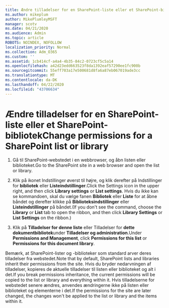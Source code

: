 ```yaml
---
title: Ændre tilladelser for en SharePoint-liste eller et SharePoint-bibliotek
ms.author: mikeplum
author: MikePlumleyMSFT
manager: scotv
ms.date: 04/21/2020
ms.audience: Admin
ms.topic: article
ROBOTS: NOINDEX, NOFOLLOW
localization_priority: Normal
ms.collection: Adm_O365
ms.custom: ''
ms.assetid: 1cb414cf-a4a4-4b35-84c2-0723cf5c5a14
ms.openlocfilehash: a42d23edd663523f8da1392eaf57290ee1fc900b
ms.sourcegitcommit: 55eff703a17e500681d8fa6a87eb067019ade3cc
ms.translationtype: MT
ms.contentlocale: da-DK
ms.lasthandoff: 04/22/2020
ms.locfileid: "43706634"
---
```

# <a name="change-permissions-for-a-sharepoint-list-or-library"></a><span data-ttu-id="d4554-102">Ændre tilladelser for en SharePoint-liste eller et SharePoint-bibliotek</span><span class="sxs-lookup"><span data-stu-id="d4554-102">Change permissions for a SharePoint list or library</span></span>

1. <span data-ttu-id="d4554-103">Gå til SharePoint-webstedet i en webbrowser, og åbn listen eller biblioteket.</span><span class="sxs-lookup"><span data-stu-id="d4554-103">Go to the SharePoint site in a web browser and open the list or library.</span></span>
    
2. <span data-ttu-id="d4554-104">Klik på ikonet Indstillinger øverst til højre, og klik derefter på Indstillinger for **bibliotek** eller **Listeindstillinger**.</span><span class="sxs-lookup"><span data-stu-id="d4554-104">Click the Settings icon in the upper right, and then click **Library settings** or **List settings**.</span></span> <span data-ttu-id="d4554-105">Hvis du ikke kan se kommandoen, skal du vælge fanen **Bibliotek** eller **Liste** for at åbne båndet og derefter klikke på **Biblioteksindstillinger** eller **Listeindstillinger** på båndet.</span><span class="sxs-lookup"><span data-stu-id="d4554-105">(If you don't see the command, choose the **Library** or **List** tab to open the ribbon, and then click **Library Settings** or **List Settings** on the ribbon.)</span></span> 
    
3. <span data-ttu-id="d4554-106">Klik på **Tilladelser for denne liste** eller Tilladelser for **dette dokumentbibliotek**under **Tilladelser og administration**.</span><span class="sxs-lookup"><span data-stu-id="d4554-106">Under **Permissions and Management**, click **Permissions for this list** or **Permissions for this document library**.</span></span>
    
<span data-ttu-id="d4554-107">Bemærk, at SharePoint-lister og -biblioteker som standard arver deres tilladelser fra webstedet.</span><span class="sxs-lookup"><span data-stu-id="d4554-107">Note that by default, SharePoint lists and libraries inherit their permissions from the site.</span></span> <span data-ttu-id="d4554-108">Hvis du bryder nedarvningen af tilladelser, kopieres de aktuelle tilladelser til listen eller biblioteket og alt i det.</span><span class="sxs-lookup"><span data-stu-id="d4554-108">If you break permissions inheritance, the current permissions will be copied to the list or library and everything within it.</span></span> <span data-ttu-id="d4554-109">Hvis tilladelserne for webstedet senere ændres, anvendes ændringerne ikke på listen eller biblioteket og elementerne i det.</span><span class="sxs-lookup"><span data-stu-id="d4554-109">If the permissions for the site are later changed, the changes won't be applied to the list or library and the items within it.</span></span>
  

